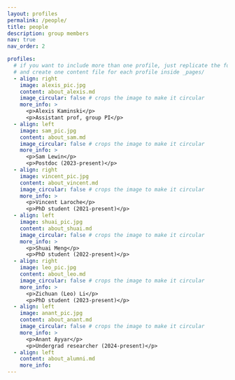 ```yaml
---
layout: profiles
permalink: /people/
title: people
description: group members
nav: true
nav_order: 2

profiles:
  # if you want to include more than one profile, just replicate the following block
  # and create one content file for each profile inside _pages/
  - align: right
    image: alexis_pic.jpg
    content: about_alexis.md
    image_circular: false # crops the image to make it circular
    more_info: >
      <p>Alexis Kaminski</p>
      <p>Assistant prof, group PI</p>
  - align: left
    image: sam_pic.jpg
    content: about_sam.md
    image_circular: false # crops the image to make it circular
    more_info: >
      <p>Sam Lewin</p>
      <p>Postdoc (2023-present)</p>
  - align: right
    image: vincent_pic.jpg
    content: about_vincent.md
    image_circular: false # crops the image to make it circular
    more_info: >
      <p>Vincent Laroche</p>
      <p>PhD student (2021-present)</p>
  - align: left
    image: shuai_pic.jpg
    content: about_shuai.md
    image_circular: false # crops the image to make it circular
    more_info: >
      <p>Shuai Meng</p>
      <p>PhD student (2022-present)</p>
  - align: right
    image: leo_pic.jpg
    content: about_leo.md
    image_circular: false # crops the image to make it circular
    more_info: >
      <p>Zichuan (Leo) Li</p>
      <p>PhD student (2023-present)</p>
  - align: left
    image: anant_pic.jpg
    content: about_anant.md
    image_circular: false # crops the image to make it circular
    more_info: >
      <p>Anant Ayyar</p>
      <p>Undergrad researcher (2024-present)</p>
  - align: left
    content: about_alumni.md
    more_info: 
---
```

